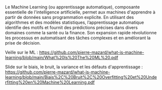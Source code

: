 Le Machine Learning (ou apprentissage automatique), composante essentielle de l'intelligence artificielle, permet aux machines d'apprendre à partir de données sans programmation explicite. 
En utilisant des algorithmes et des modèles statistiques, l’apprentissage automatique identifie des motifs et fournit des prédictions précises dans divers domaines comme la santé ou la finance. 
Son expansion rapide révolutionne les processus en automatisant des tâches complexes et en améliorant la prise de décision.

Veille sur le ML : https://github.com/pierre-mazard/what-is-machine-learning/blob/main/What%20Is%20The%20ML%20.pdf

Slide sur le biais, le bruit, la variance et les défauts d'apprentissage : https://github.com/pierre-mazard/what-is-machine-learning/blob/main/Biais%2C%20Bruit%2C%20Overfitting%20et%20Underfitting%20en%20Machine%20Learning.pdf
